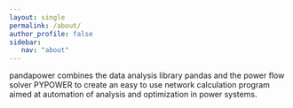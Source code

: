 ```yaml
---
layout: single
permalink: /about/
author_profile: false
sidebar:
   nav: "about" 
---
```


pandapower combines the data analysis library pandas and the power flow solver PYPOWER to create an easy to use network calculation program aimed at automation of analysis and optimization in power systems.